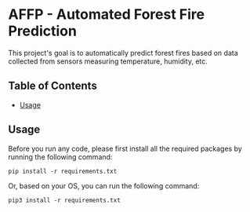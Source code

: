 # AFFP - Automated Forest Fire Prediction
This project's goal is to automatically predict forest fires based on data collected from sensors measuring temperature, humidity, etc.

## Table of Contents
- [Usage](#usage)

## Usage
Before you run any code, please first install all the required packages by running the following command:
```
pip install -r requirements.txt
```
Or, based on your OS, you can run the following command:
```
pip3 install -r requirements.txt
```

